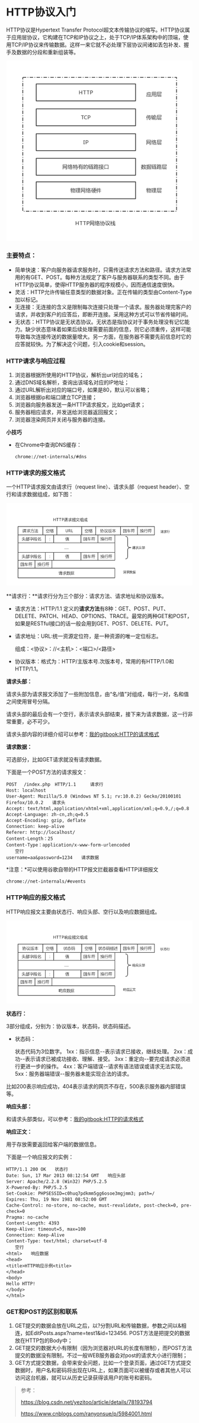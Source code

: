 # HTTP协议入门

HTTP协议是Hypertext Transfer Protocol超文本传输协议的缩写。HTTP协议属于应用层协议，它构建在TCP和IP协议之上，处于TCP/IP体系架构中的顶端，使用TCP/IP协议来传输数据。这样一来它就不必处理下层协议间诸如丢包补发、握手及数据的分段和重新组装等。

![](../../assets/5层网络模型.png)

### 主要特点：

- 简单快速：客户向服务器请求服务时，只需传送请求方法和路径。请求方法常用的有GET、POST。每种方法规定了客户与服务器联系的类型不同。由于HTTP协议简单，使得HTTP服务器的程序规模小，因而通信速度很快。
- 灵活：HTTP允许传输任意类型的数据对象。正在传输的类型由Content-Type加以标记。
- 无连接：无连接的含义是限制每次连接只处理一个请求。服务器处理完客户的请求，并收到客户的应答后，即断开连接。采用这种方式可以节省传输时间。
- 无状态：HTTP协议是无状态协议。无状态是指协议对于事务处理没有记忆能力。缺少状态意味着如果后续处理需要前面的信息，则它必须重传，这样可能导致每次连接传送的数据量增大。另一方面，在服务器不需要先前信息时它的应答就较快。为了解决这个问题，引入cookie和session。

### HTTP请求与响应过程

1. 浏览器根据所使用的HTTP协议，解析出url对应的域名；
2. 通过DNS域名解析，查询出该域名对应的IP地址；
3. 通过URL解析出对应的端口号，如果是80，默认可以省略；
4. 浏览器根据ip和端口建立TCP连接；
5. 浏览器向服务器发送一条HTTP请求报文，比如get请求；
6. 服务器相应请求，并发送给浏览器返回报文；
7. 浏览器渲染网页并关闭与服务器的连接。

**小技巧**

- 在Chrome中查询DNS缓存：

  ```
  chrome://net-internals/#dns
  ```


### HTTP请求的报文格式

一个HTTP请求报文由请求行（request line）、请求头部（request header）、空行和请求数据组成，如下图：

![](../../assets/HTTP请求报文组成.png)

**请求行：**请求行分为三个部分：请求方法、请求地址和协议版本。

- 请求方法：HTTP/1.1 定义的**请求方法**有8种：GET、POST、PUT、DELETE、PATCH、HEAD、OPTIONS、TRACE。最常的两种GET和POST，如果是RESTful接口的话一般会用到GET、POST、DELETE、PUT。

- 请求地址：URL:统一资源定位符，是一种资源的唯一定位标志。

  组成：<协议>：//<主机>：<端口>/<路径>

- 协议版本：格式为：HTTP/主版本号.次版本号，常用的有HTTP/1.0和HTTP/1.1。

**请求头部：**

请求头部为请求报文添加了一些附加信息，由“名/值”对组成，每行一对，名和值之间使用冒号分隔。

请求头部的最后会有一个空行，表示请求头部结束，接下来为请求数据，这一行非常重要，必不可少。

请求头部内容的详细介绍可以参考：[我的gitbook:HTTP的请求格式](https://wangjun-scu.gitbooks.io/learnjava/content/%E6%8A%80%E6%9C%AF%E5%AD%A6%E4%B9%A0/%E8%AE%A1%E7%AE%97%E6%9C%BA%E7%BD%91%E7%BB%9C/HTTP_POST%E8%AF%B7%E6%B1%82%E7%9A%84%E6%95%B0%E6%8D%AE%E6%A0%BC%E5%BC%8F.html)

**请求数据：**

可选部分，比如GET请求就没有请求数据。

下面是一个POST方法的请求报文：

```
POST 　/index.php　HTTP/1.1 　　 请求行
Host: localhost
User-Agent: Mozilla/5.0 (Windows NT 5.1; rv:10.0.2) Gecko/20100101 Firefox/10.0.2　　请求头
Accept: text/html,application/xhtml+xml,application/xml;q=0.9,/;q=0.8
Accept-Language: zh-cn,zh;q=0.5
Accept-Encoding: gzip, deflate
Connection: keep-alive
Referer: http://localhost/
Content-Length：25
Content-Type：application/x-www-form-urlencoded
　　空行
username=aa&password=1234　　请求数据
```

*注意：*可以使用谷歌自带的HTTP报文拦截器查看HTTP详细报文

```
chrome://net-internals/#events
```

### HTTP响应的报文格式

HTTP响应报文主要由状态行、响应头部、空行以及响应数据组成。

![](../../assets/HTTP响应报文组成.png)

**状态行：**

3部分组成，分别为：协议版本，状态码，状态码描述。

- 状态码：

  状态代码为3位数字。
  1xx：指示信息--表示请求已接收，继续处理。
  2xx：成功--表示请求已被成功接收、理解、接受。
  3xx：重定向--要完成请求必须进行更进一步的操作。
  4xx：客户端错误--请求有语法错误或请求无法实现。
  5xx：服务器端错误--服务器未能实现合法的请求。

比如200表示响应成功，404表示请求的网页不存在，500表示服务器内部错误等。

**响应头部：**

和请求头部类似，可以参考：[我的gitbook:HTTP的请求格式](https://wangjun-scu.gitbooks.io/learnjava/content/%E6%8A%80%E6%9C%AF%E5%AD%A6%E4%B9%A0/%E8%AE%A1%E7%AE%97%E6%9C%BA%E7%BD%91%E7%BB%9C/HTTP_POST%E8%AF%B7%E6%B1%82%E7%9A%84%E6%95%B0%E6%8D%AE%E6%A0%BC%E5%BC%8F.html)

**响应正文：**

用于存放需要返回给客户端的数据信息。

下面是一个响应报文的实例：

```
HTTP/1.1 200 OK　　状态行
Date: Sun, 17 Mar 2013 08:12:54 GMT　　响应头部
Server: Apache/2.2.8 (Win32) PHP/5.2.5
X-Powered-By: PHP/5.2.5
Set-Cookie: PHPSESSID=c0huq7pdkmm5gg6osoe3mgjmm3; path=/
Expires: Thu, 19 Nov 1981 08:52:00 GMT
Cache-Control: no-store, no-cache, must-revalidate, post-check=0, pre-check=0
Pragma: no-cache
Content-Length: 4393
Keep-Alive: timeout=5, max=100
Connection: Keep-Alive
Content-Type: text/html; charset=utf-8
　　空行
<html>　　响应数据
<head>
<title>HTTP响应示例<title>
</head>
<body>
Hello HTTP!
</body>
</html>
```

### GET和POST的区别和联系

1. GET提交的数据会放在URL之后，以?分割URL和传输数据，参数之间以&相连，如EditPosts.aspx?name=test1&id=123456. POST方法是把提交的数据放在HTTP包的Body中；
2. GET提交的数据大小有限制（因为浏览器对URL的长度有限制），而POST方法提交的数据没有限制，不过一般WEB服务器会对post的请求大小进行限制；
3. GET方式提交数据，会带来安全问题，比如一个登录页面，通过GET方式提交数据时，用户名和密码将出现在URL上，如果页面可以被缓存或者其他人可以访问这台机器，就可以从历史记录获得该用户的账号和密码。

> 参考：
>
> https://blog.csdn.net/yezitoo/article/details/78193794
>
> https://www.cnblogs.com/ranyonsue/p/5984001.html
